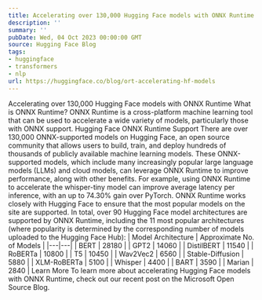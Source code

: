 ```yaml
---
title: Accelerating over 130,000 Hugging Face models with ONNX Runtime
description: ''
summary: ''
pubDate: Wed, 04 Oct 2023 00:00:00 GMT
source: Hugging Face Blog
tags:
- huggingface
- transformers
- nlp
url: https://huggingface.co/blog/ort-accelerating-hf-models
---
```


Accelerating over 130,000 Hugging Face models with ONNX Runtime
What is ONNX Runtime?
ONNX Runtime is a cross-platform machine learning tool that can be used to accelerate a wide variety of models, particularly those with ONNX support.
Hugging Face ONNX Runtime Support
There are over 130,000 ONNX-supported models on Hugging Face, an open source community that allows users to build, train, and deploy hundreds of thousands of publicly available machine learning models. These ONNX-supported models, which include many increasingly popular large language models (LLMs) and cloud models, can leverage ONNX Runtime to improve performance, along with other benefits. For example, using ONNX Runtime to accelerate the whisper-tiny model can improve average latency per inference, with an up to 74.30% gain over PyTorch. ONNX Runtime works closely with Hugging Face to ensure that the most popular models on the site are supported. In total, over 90 Hugging Face model architectures are supported by ONNX Runtime, including the 11 most popular architectures (where popularity is determined by the corresponding number of models uploaded to the Hugging Face Hub):
| Model Architecture | Approximate No. of Models |
|---|---|
| BERT | 28180 |
| GPT2 | 14060 |
| DistilBERT | 11540 |
| RoBERTa | 10800 |
| T5 | 10450 |
| Wav2Vec2 | 6560 |
| Stable-Diffusion | 5880 |
| XLM-RoBERTa | 5100 |
| Whisper | 4400 |
| BART | 3590 |
| Marian | 2840 |
Learn More
To learn more about accelerating Hugging Face models with ONNX Runtime, check out our recent post on the Microsoft Open Source Blog.